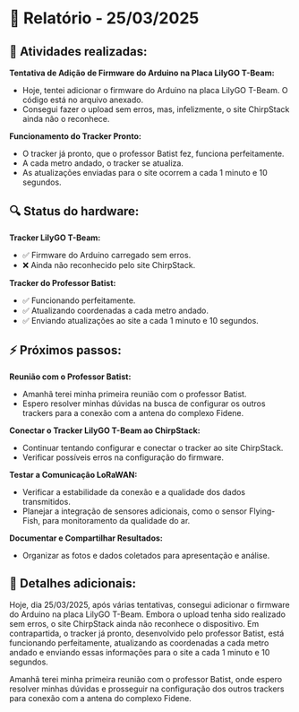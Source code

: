 # 📅 Relatório - 25/03/2025

## 📌 Atividades realizadas:
**Tentativa de Adição de Firmware do Arduino na Placa LilyGO T-Beam:**
- Hoje, tentei adicionar o firmware do Arduino na placa LilyGO T-Beam. O código está no arquivo anexado.
- Consegui fazer o upload sem erros, mas, infelizmente, o site ChirpStack ainda não o reconhece.

**Funcionamento do Tracker Pronto:**
- O tracker já pronto, que o professor Batist fez, funciona perfeitamente.
- A cada metro andado, o tracker se atualiza.
- As atualizações enviadas para o site ocorrem a cada 1 minuto e 10 segundos.

## 🔍 Status do hardware:
**Tracker LilyGO T-Beam:**
- ✅ Firmware do Arduino carregado sem erros.
- ❌ Ainda não reconhecido pelo site ChirpStack.

**Tracker do Professor Batist:**
- ✅ Funcionando perfeitamente.
- ✅ Atualizando coordenadas a cada metro andado.
- ✅ Enviando atualizações ao site a cada 1 minuto e 10 segundos.

## ⚡ Próximos passos:
**Reunião com o Professor Batist:**
- Amanhã terei minha primeira reunião com o professor Batist.
- Espero resolver minhas dúvidas na busca de configurar os outros trackers para a conexão com a antena do complexo Fidene.

**Conectar o Tracker LilyGO T-Beam ao ChirpStack:**
- Continuar tentando configurar e conectar o tracker ao site ChirpStack.
- Verificar possíveis erros na configuração do firmware.

**Testar a Comunicação LoRaWAN:**
- Verificar a estabilidade da conexão e a qualidade dos dados transmitidos.
- Planejar a integração de sensores adicionais, como o sensor Flying-Fish, para monitoramento da qualidade do ar.

**Documentar e Compartilhar Resultados:**
- Organizar as fotos e dados coletados para apresentação e análise.

## 📝 Detalhes adicionais:
Hoje, dia 25/03/2025, após várias tentativas, consegui adicionar o firmware do Arduino na placa LilyGO T-Beam. Embora o upload tenha sido realizado sem erros, o site ChirpStack ainda não reconhece o dispositivo. Em contrapartida, o tracker já pronto, desenvolvido pelo professor Batist, está funcionando perfeitamente, atualizando as coordenadas a cada metro andado e enviando essas informações para o site a cada 1 minuto e 10 segundos.

Amanhã terei minha primeira reunião com o professor Batist, onde espero resolver minhas dúvidas e prosseguir na configuração dos outros trackers para conexão com a antena do complexo Fidene.
